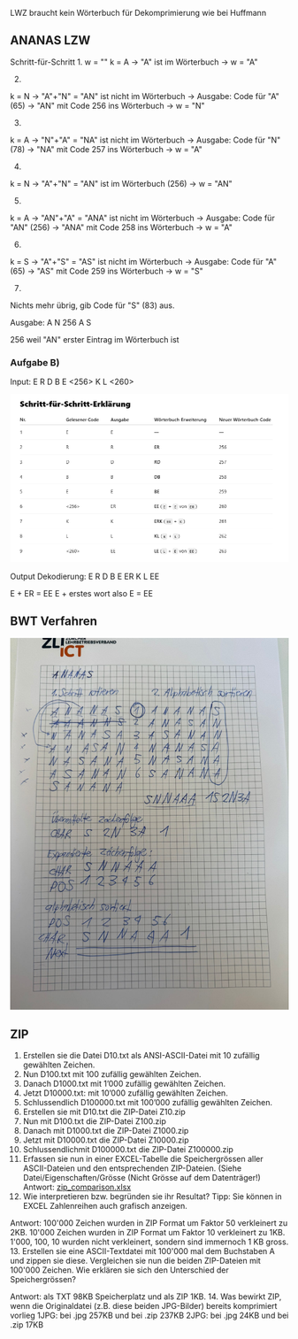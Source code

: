 LWZ braucht kein Wörterbuch für Dekomprimierung wie bei Huffmann


## ANANAS LZW
Schritt-für-Schritt
1.
w = ""
k = A
→ "A" ist im Wörterbuch
→ w = "A"

2.
k = N
→ "A"+"N" = "AN" ist nicht im Wörterbuch
→ Ausgabe: Code für "A" (65)
→ "AN" mit Code 256 ins Wörterbuch
→ w = "N"

3.
k = A
→ "N"+"A" = "NA" ist nicht im Wörterbuch
→ Ausgabe: Code für "N" (78)
→ "NA" mit Code 257 ins Wörterbuch
→ w = "A"

4.
k = N
→ "A"+"N" = "AN" ist im Wörterbuch (256)
→ w = "AN"

5.
k = A
→ "AN"+"A" = "ANA" ist nicht im Wörterbuch
→ Ausgabe: Code für "AN" (256)
→ "ANA" mit Code 258 ins Wörterbuch
→ w = "A"

6.
k = S
→ "A"+"S" = "AS" ist nicht im Wörterbuch
→ Ausgabe: Code für "A" (65)
→ "AS" mit Code 259 ins Wörterbuch
→ w = "S"

7.
Nichts mehr übrig, gib Code für "S" (83) aus.

Ausgabe: 
A N 256 A S

256 weil "AN" erster Eintrag im Wörterbuch ist


### Aufgabe B)

Input: E R D B E <256> K L <260>

![lzw_dekodierung.png](lzw_dekodierung.png)

Output Dekodierung: E R D B E ER K L EE

E + ER = EE
E + erstes wort also E = EE


## BWT Verfahren
![bwtverfahren.jpg](bwtverfahren.jpg)

## ZIP
1. Erstellen sie die Datei D10.txt als ANSI-ASCII-Datei mit 10 zufällig gewählten Zeichen.
2. Nun D100.txt mit 100 zufällig gewählten Zeichen.
3. Danach D1000.txt mit 1’000 zufällig gewählten Zeichen.
4. Jetzt D10000.txt: mit 10’000 zufällig gewählten Zeichen.
5. Schlussendlich D100000.txt mit 100’000 zufällig gewählten Zeichen.
6. Erstellen sie mit D10.txt die ZIP-Datei Z10.zip
7. Nun mit D100.txt die ZIP-Datei Z100.zip
8. Danach mit D1000.txt die ZIP-Datei Z1000.zip
9. Jetzt mit D10000.txt die ZIP-Datei Z10000.zip
10. Schlussendlichmit D100000.txt die ZIP-Datei Z100000.zip
11. Erfassen sie nun in einer EXCEL-Tabelle die Speichergrössen aller ASCII-Dateien und den entsprechenden ZIP-Dateien. (Siehe Datei/Eigenschaften/Grösse (Nicht Grösse auf dem Datenträger!)
Antwort: [zip_comparison.xlsx](zip_comparison.xlsx)
12. Wie interpretieren bzw. begründen sie ihr Resultat?
   Tipp: Sie können in EXCEL Zahlenreihen auch grafisch anzeigen.

Antwort: 100'000 Zeichen wurden in ZIP Format um Faktor 50 verkleinert zu 2KB.
10'000 Zeichen wurden in ZIP Format um Faktor 10 verkleinert zu 1KB.
1'000, 100, 10 wurden nicht verkleinert, sondern sind immernoch 1 KB gross.
13. Erstellen sie eine ASCII-Textdatei mit 100'000 mal dem Buchstaben A und zippen sie diese.
   Vergleichen sie nun die beiden ZIP-Dateien mit 100'000 Zeichen. Wie erklären sie sich den
   Unterschied der Speichergrössen?

Antwort:
als TXT 98KB Speicherplatz und als ZIP 1KB.
14. Was bewirkt ZIP, wenn die Originaldatei (z.B. diese beiden JPG-Bilder) bereits komprimiert vorlieg
1JPG: bei .jpg 257KB und bei .zip 237KB
2JPG: bei .jpg 24KB und bei .zip 17KB
